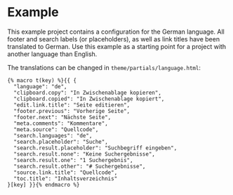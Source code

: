 # Example

This example project contains a configuration for the German language. All
footer and search labels (or placeholders), as well as link titles have been
translated to German. Use this example as a starting point for a project with
another language than English.

The translations can be changed in `theme/partials/language.html`:

``` jinja
{% macro t(key) %}{{ {
  "language": "de",
  "clipboard.copy": "In Zwischenablage kopieren",
  "clipboard.copied": "In Zwischenablage kopiert",
  "edit.link.title": "Seite editieren",
  "footer.previous": "Vorherige Seite",
  "footer.next": "Nächste Seite",
  "meta.comments": "Kommentare",
  "meta.source": "Quellcode",
  "search.languages": "de",
  "search.placeholder": "Suche",
  "search.result.placeholder": "Suchbegriff eingeben",
  "search.result.none": "Keine Suchergebnisse",
  "search.result.one": "1 Suchergebnis",
  "search.result.other": "# Suchergebnisse",
  "source.link.title": "Quellcode",
  "toc.title": "Inhaltsverzeichnis"
}[key] }}{% endmacro %}
```
